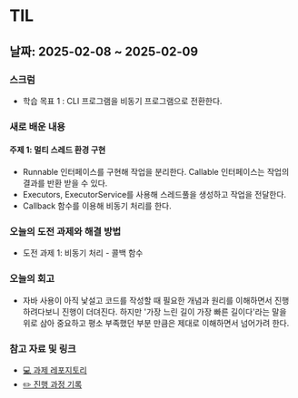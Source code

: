 # TIL 

## 날짜: 2025-02-08 ~ 2025-02-09

### 스크럼
- 학습 목표 1 : CLI 프로그램을 비동기 프로그램으로 전환한다.

### 새로 배운 내용
#### 주제 1: 멀티 스레드 환경 구현
- Runnable 인터페이스를 구현해 작업을 분리한다. Callable 인터페이스는 작업의 결과를 반환 받을 수 있다. 
- Executors, ExecutorService를 사용해 스레드풀을 생성하고 작업을 전달한다. 
- Callback 함수를 이용해 비동기 처리를 한다. 

### 오늘의 도전 과제와 해결 방법
- 도전 과제 1: 비동기 처리 - 콜백 함수 

### 오늘의 회고
- 자바 사용이 아직 낯설고 코드를 작성할 때 필요한 개념과 원리를 이해하면서 진행하려다보니 진행이 더뎌진다. 하지만 '가장 느린 길이 가장 빠른 길이다'라는 말을 위로 삼아 중요하고 평소 부족했던 부분 만큼은 제대로 이해하면서 넘어가려 한다. 

### 참고 자료 및 링크
- [💻 과제 레포지토리](https://github.com/100-hours-a-week/2-jenny-son-robot-cafe)
- [✏️ 진행 과정 기록](https://mellow-sailor-ec6.notion.site/2-190258f8f61980c19274cfed728054fd?pvs=4)
